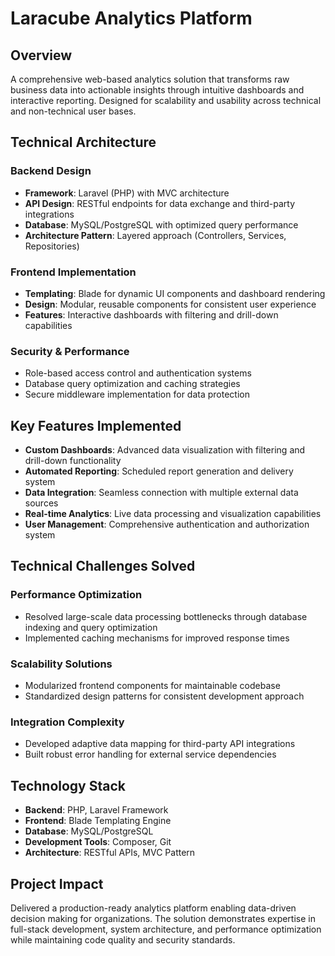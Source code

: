 # Laracube Analytics Platform

## Overview
A comprehensive web-based analytics solution that transforms raw business data into actionable insights through intuitive dashboards and interactive reporting. Designed for scalability and usability across technical and non-technical user bases.

## Technical Architecture
### Backend Design
- **Framework**: Laravel (PHP) with MVC architecture
- **API Design**: RESTful endpoints for data exchange and third-party integrations
- **Database**: MySQL/PostgreSQL with optimized query performance
- **Architecture Pattern**: Layered approach (Controllers, Services, Repositories)

### Frontend Implementation
- **Templating**: Blade for dynamic UI components and dashboard rendering
- **Design**: Modular, reusable components for consistent user experience
- **Features**: Interactive dashboards with filtering and drill-down capabilities

### Security & Performance
- Role-based access control and authentication systems
- Database query optimization and caching strategies
- Secure middleware implementation for data protection

## Key Features Implemented
- **Custom Dashboards**: Advanced data visualization with filtering and drill-down functionality
- **Automated Reporting**: Scheduled report generation and delivery system
- **Data Integration**: Seamless connection with multiple external data sources
- **Real-time Analytics**: Live data processing and visualization capabilities
- **User Management**: Comprehensive authentication and authorization system

## Technical Challenges Solved
### Performance Optimization
- Resolved large-scale data processing bottlenecks through database indexing and query optimization
- Implemented caching mechanisms for improved response times

### Scalability Solutions
- Modularized frontend components for maintainable codebase
- Standardized design patterns for consistent development approach

### Integration Complexity
- Developed adaptive data mapping for third-party API integrations
- Built robust error handling for external service dependencies

## Technology Stack
- **Backend**: PHP, Laravel Framework
- **Frontend**: Blade Templating Engine
- **Database**: MySQL/PostgreSQL
- **Development Tools**: Composer, Git
- **Architecture**: RESTful APIs, MVC Pattern

## Project Impact
Delivered a production-ready analytics platform enabling data-driven decision making for organizations. The solution demonstrates expertise in full-stack development, system architecture, and performance optimization while maintaining code quality and security standards.
